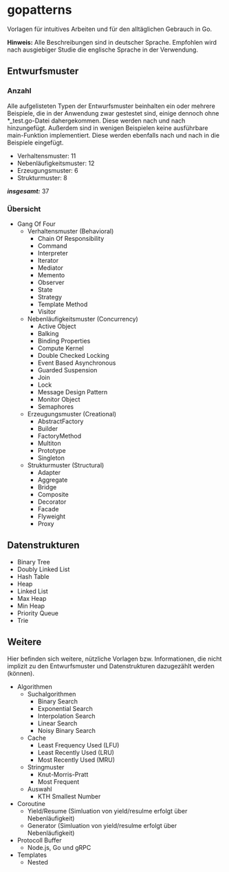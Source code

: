 # gopatterns

Vorlagen für intuitives Arbeiten und für den alltäglichen Gebrauch in Go.

**Hinweis:**
Alle Beschreibungen sind in deutscher Sprache. Empfohlen wird nach ausgiebiger Studie die englische Sprache in der Verwendung.

## Entwurfsmuster

### Anzahl

Alle aufgelisteten Typen der Entwurfsmuster beinhalten ein oder mehrere Beispiele, die in der Anwendung zwar gestestet sind, einige dennoch ohne *_test.go-Datei dahergekommen. Diese werden nach und nach hinzungefügt. Außerdem sind in wenigen Beispielen keine ausführbare main-Funktion implementiert. Diese werden ebenfalls nach und nach in die Beispiele eingefügt.

* Verhaltensmuster: 11
* Nebenläufigkeitsmuster: 12
* Erzeugungsmuster: 6
* Strukturmuster: 8

***insgesamt:*** 37

### Übersicht

* Gang Of Four
  * Verhaltensmuster (Behavioral)
    * Chain Of Responsibility
    * Command
    * Interpreter
    * Iterator
    * Mediator
    * Memento
    * Observer
    * State
    * Strategy
    * Template Method
    * Visitor
  * Nebenläufigkeitsmuster (Concurrency)
    * Active Object
    * Balking
    * Binding Properties
    * Compute Kernel
    * Double Checked Locking
    * Event Based Asynchronous
    * Guarded Suspension
    * Join
    * Lock
    * Message Design Pattern
    * Monitor Object
    * Semaphores
  * Erzeugungsmuster (Creational)
    * AbstractFactory
    * Builder
    * FactoryMethod
    * Multiton
    * Prototype
    * Singleton
  * Strukturmuster (Structural)
    * Adapter
    * Aggregate
    * Bridge
    * Composite
    * Decorator
    * Facade
    * Flyweight
    * Proxy

## Datenstrukturen

* Binary Tree
* Doubly Linked List
* Hash Table
* Heap
* Linked List
* Max Heap
* Min Heap
* Priority Queue
* Trie

## Weitere

Hier befinden sich weitere, nützliche Vorlagen bzw. Informationen, die nicht implizit zu den Entwurfsmuster und  Datenstrukturen dazugezählt werden (können).

* Algorithmen
  * Suchalgorithmen
    * Binary Search
    * Exponential Search
    * Interpolation Search
    * Linear Search
    * Noisy Binary Search
  * Cache
    * Least Frequency Used (LFU)
    * Least Recently Used (LRU)
    * Most Recently Used (MRU)
  * Stringmuster
    * Knut-Morris-Pratt
    * Most Frequent
  * Auswahl
    * KTH Smallest Number
* Coroutine
  * Yield/Resume (Simluation von yield/resulme erfolgt über Nebenläufigkeit)
  * Generator (Simluation von yield/resulme erfolgt über Nebenläufigkeit)
* Protocoll Buffer
  * Node.js, Go und gRPC
* Templates
  * Nested
